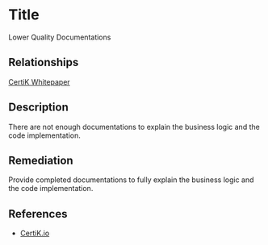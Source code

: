 # Title 
Lower Quality Documentations

## Relationships 
[CertiK Whitepaper](https://certik.foundation/whitepaper)

## Description 
There are not enough documentations to explain the business logic and the code implementation.

## Remediation
Provide completed documentations to fully explain the business logic and the code implementation.

## References 
* [CertiK.io](https://certik.io)
